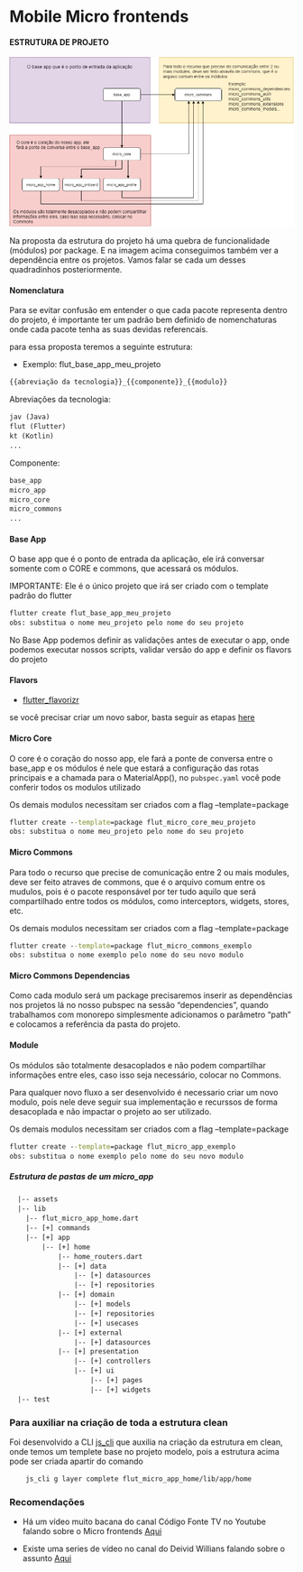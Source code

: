 # Mobile Micro frontends

#### ESTRUTURA DE PROJETO
![Multirepo](img/fluxo_multirepo_3.png)

Na proposta da estrutura do projeto há uma quebra de funcionalidade (módulos) por package. E na imagem acima conseguimos também ver a dependência entre os projetos.
Vamos falar se cada um desses quadradinhos posteriormente.

#### Nomenclatura
Para se evitar confusão em entender o que cada pacote representa dentro do projeto, é importante ter um padrão bem definido de nomenchaturas onde cada pacote tenha as suas devidas referencais. 

para essa proposta teremos a seguinte estrutura:

* Exemplo: flut_base_app_meu_projeto
```txt
{{abreviação da tecnologia}}_{{componente}}_{{modulo}}
```
Abreviações da tecnologia:
```txt
jav (Java) 
flut (Flutter) 
kt (Kotlin)
...
```
Componente:
```txt
base_app 
micro_app
micro_core
micro_commons
...
```

#### Base App
O base app que é o ponto de entrada da aplicação, ele irá conversar somente com o CORE e commons, que acessará os módulos.

IMPORTANTE: Ele é o único projeto que irá ser criado com o template padrão do flutter 

```cmd
flutter create flut_base_app_meu_projeto
obs: substitua o nome meu_projeto pelo nome do seu projeto
```

No Base App podemos definir as validações antes de executar o app, onde podemos executar nossos scripts, validar versão do app e definir os flavors do projeto

#### Flavors

  * [flutter_flavorizr](https://pub.dev/packages/flutter_flavorizr)


se você precisar criar um novo sabor, basta seguir as etapas [here](https://pub.dev/packages/flutter_flavorizr)


#### Micro Core

O core é o coração do nosso app, ele fará a ponte de conversa entre o base_app e os módulos é nele que estará a configuração das rotas principais e a chamada para o MaterialApp(), no `pubspec.yaml` você pode conferir todos os modulos utilizado

Os demais modulos necessitam ser criados com a flag –template=package 

```cmd
flutter create --template=package flut_micro_core_meu_projeto
obs: substitua o nome meu_projeto pelo nome do seu projeto
```

#### Micro Commons

Para todo o recurso que precise de comunicação entre 2 ou mais modules, deve ser feito atraves de commons, que é o arquivo comum entre os mudulos, pois é o pacote responsável por ter tudo aquilo que será compartilhado entre todos os módulos, como interceptors, widgets, stores, etc.

Os demais modulos necessitam ser criados com a flag –template=package 

```cmd
flutter create --template=package flut_micro_commons_exemplo
obs: substitua o nome exemplo pelo nome do seu novo modulo
```

#### Micro Commons Dependencias

Como cada modulo será um package precisaremos inserir as dependências nos projetos lá no nosso pubspec na sessão “dependencies”, quando trabalhamos com monorepo simplesmente adicionamos o parâmetro “path” e colocamos a referência da pasta do projeto.

#### Module

Os módulos são totalmente desacoplados e não podem compartilhar informações entre eles, caso isso seja necessário, colocar no Commons.

Para qualquer novo fluxo a ser desenvolvido é necessario criar um novo modulo, pois nele deve seguir sua implementação e recurssos de forma desacoplada e não impactar o projeto ao ser utilizado.

Os demais modulos necessitam ser criados com a flag –template=package 

```cmd
flutter create --template=package flut_micro_app_exemplo
obs: substitua o nome exemplo pelo nome do seu novo modulo
```

##### Estrutura de pastas de um micro_app
``` tex
  |-- assets
  |-- lib
    |-- flut_micro_app_home.dart
    |-- [+] commands
    |-- [+] app
        |-- [+] home
            |-- home_routers.dart
            |-- [+] data
                |-- [+] datasources
                |-- [+] repositories
            |-- [+] domain
                |-- [+] models
                |-- [+] repositories
                |-- [+] usecases
            |-- [+] external
                |-- [+] datasources
            |-- [+] presentation
                |-- [+] controllers
                |-- [+] ui
                    |-- [+] pages
                    |-- [+] widgets
  |-- test
``` 
### Para auxiliar na criação de toda a estrutura clean

Foi desenvolvido a CLI [js_cli](https://pub.dev/packages/js_cli) que auxilia na criação da estrutura em clean, onde temos um templete base no projeto modelo, pois a estrutura acima pode ser criada apartir do comando 

```txt
    js_cli g layer complete flut_micro_app_home/lib/app/home
```

### Recomendações
* Há um vídeo muito bacana do canal Código Fonte TV no Youtube falando sobre o Micro frontends [Aqui]('https://www.youtube.com/watch?v=BbNIuUy_F0w&t=535s')

* Existe uma series de vídeo no canal do Deivid Willians falando sobre o assunto [Aqui]('https://www.youtube.com/watch?v=5rjQ5ooWDoY&list=PLRpTFz5_57cufduUDgiZZqA_k5Q7UV_50')
